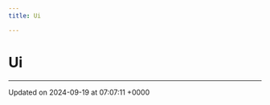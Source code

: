```yaml
---
title: Ui

---
```


# Ui








-------------------------------

Updated on 2024-09-19 at 07:07:11 +0000